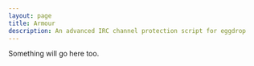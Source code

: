 ```yaml
---
layout: page
title: Armour
description: An advanced IRC channel protection script for eggdrop
---
```


Something will go here too.
